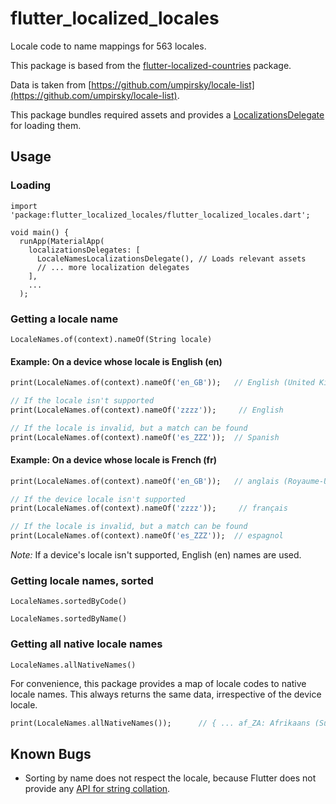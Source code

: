 # flutter_localized_locales

Locale code to name mappings for 563 locales.

This package is based from the [flutter-localized-countries](https://github.com/nickolas-pohilets/flutter-localized-countries) package.

Data is taken from [https://github.com/umpirsky/locale-list](https://github.com/umpirsky/locale-list).

This package bundles required assets and provides a [LocalizationsDelegate](https://docs.flutter.io/flutter/widgets/LocalizationsDelegate-class.html) for loading them.

## Usage

### Loading
```$dart
import 'package:flutter_localized_locales/flutter_localized_locales.dart';

void main() {
  runApp(MaterialApp(
    localizationsDelegates: [
      LocaleNamesLocalizationsDelegate(), // Loads relevant assets
      // ... more localization delegates
    ],
    ...
  );
```

### Getting a locale name
```LocaleNames.of(context).nameOf(String locale)```
#### Example: On a device whose locale is English (en)
```dart
print(LocaleNames.of(context).nameOf('en_GB'));   // English (United Kingdom)

// If the locale isn't supported
print(LocaleNames.of(context).nameOf('zzzz'));     // English

// If the locale is invalid, but a match can be found
print(LocaleNames.of(context).nameOf('es_ZZZ'));  // Spanish
```
#### Example: On a device whose locale is French (fr)
```dart
print(LocaleNames.of(context).nameOf('en_GB'));   // anglais (Royaume-Uni)

// If the device locale isn't supported
print(LocaleNames.of(context).nameOf('zzzz'));     // français

// If the locale is invalid, but a match can be found
print(LocaleNames.of(context).nameOf('es_ZZZ'));  // espagnol
```

*Note:* If a device's locale isn't supported, English (en) names are used.


### Getting locale names, sorted
```LocaleNames.sortedByCode()```

```LocaleNames.sortedByName()```

### Getting all native locale names 
```LocaleNames.allNativeNames()```

For convenience, this package provides a map of locale codes to native locale names. This always returns the same data, irrespective of the device locale.
```dart
print(LocaleNames.allNativeNames());      // { ... af_ZA: Afrikaans (Suid-Afrika), ... ar: ال العربية السعودية) ...  as: অসমীয়া ... fr: Français ... en: English ... }
```

## Known Bugs

* Sorting by name does not respect the locale, because Flutter does not provide any [API for string collation](https://github.com/flutter/flutter/issues/27549).
